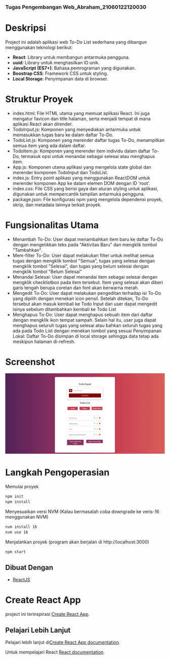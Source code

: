### Tugas Pengembangan Web_Abraham_21060122120030

# Deskripsi
Project ini adalah aplikasi web To-Do List sederhana yang dibangun menggunakan teknologi berikut:
- **React**: Library untuk membangun antarmuka pengguna.
- **uuid**: Library untuk menghasilkan ID unik.
- **JavaScript (ES7+)**: Bahasa pemrograman yang digunakan.
- **Boostrap CSS**: Framework CSS untuk styling.
- **Local Storage**: Penyimpanan data di browser.

# Struktur Proyek
- index.html: File HTML utama yang memuat aplikasi React. Ini juga mengatur favicon dan title halaman, serta menjadi tempat di mana aplikasi React akan dirender.
- TodoInput.js: Komponen yang menyediakan antarmuka untuk memasukkan tugas baru ke dalam daftar To-Do.
- TodoList.js: Komponen yang merender daftar tugas To-Do, menampilkan semua item yang ada dalam daftar.
- TodoItem.js: Komponen yang merender item individu dalam daftar To-Do, termasuk opsi untuk menandai sebagai selesai atau menghapus item.
- App.js: Komponen utama aplikasi yang mengelola state global dan merender komponen TodoInput dan TodoList.
- index.js: Entry point aplikasi yang menggunakan ReactDOM untuk merender komponen App ke dalam elemen DOM dengan ID 'root'.
- index.css: File CSS yang berisi gaya dan aturan styling untuk aplikasi, digunakan untuk mempercantik tampilan antarmuka pengguna.
- package.json: File konfigurasi npm yang mengelola dependensi proyek, skrip, dan metadata lainnya terkait proyek.


# Fungsionalitas Utama
- Menambah To-Do: User dapat menambahkan item baru ke daftar To-Do dengan mengetikkan teks pada "Aktivitas Baru" dan mengklik tombol "Tambahkan".
- Mem-filter To-Do: User dapat melakukan filter untuk melihat semua tugas dengan mengklik tombol "Semua", tugas yang selesai dengan mengklik tombol "Selesai", dan tugas yang belum selesai dengan mengklik tombol "Belum Selesai"
- Menandai Selesai: User dapat menandai item sebagai selesai dengan mengklik checklistbox pada item tersebut. Item yang selesai akan diberi garis tengah berupa coretan dan font akan berwarna merah.
- Mengedit To-Do: User dapat melakukan pengeditan terhadap isi To-Do yang dipilih dengan menekan icon pensil. Setelah ditekan, To-Do tersebut akan masuk kembali ke Todo Input dan user dapat mengedit isinya sebelum ditambahkan kembali ke Todo List
- Menghapus To-Do: User dapat menghapus sebuah item dari daftar dengan mengklik ikon tempat sampah. Selain hal itu, user juga dapat menghapus seluruh tugas yang selesai atau bahkan seluruh tugas yang ada pada Todo List dengan menekan tombol yang sesuai
Penyimpanan Lokal: Daftar To-Do disimpan di local storage sehingga data tetap ada meskipun halaman di-refresh.

# Screenshot
![Login](Screenshot.png)

# Langkah Pengoperasian
Memulai proyek
```bash
npm init
npm install
```

Menyesuaikan versi NVM (Kalau bermasalah coba downgrade ke veris-16 menggunakan NVM)
```bash
nvm install 16
nvm use 16
```

Menjalankan proyek (program akan berjalan di http://localhost:3000)
```bash
npm start
```

## Dibuat Dengan

* [ReactJS](https://reactjs.org/)

# Create React App

project ini terinspirasi [Create React App](https://github.com/facebook/create-react-app).


## Pelajari Lebih Lanjut

Pelajari lebih lanjut di[Create React App documentation](https://facebook.github.io/create-react-app/docs/getting-started).

Untuk mempelajari React [React documentation](https://reactjs.org/).